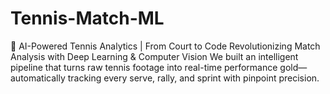 # Tennis-Match-ML
🎾 AI-Powered Tennis Analytics | From Court to Code Revolutionizing Match Analysis with Deep Learning &amp; Computer Vision  We built an intelligent pipeline that turns raw tennis footage into real-time performance gold—automatically tracking every serve, rally, and sprint with pinpoint precision.
